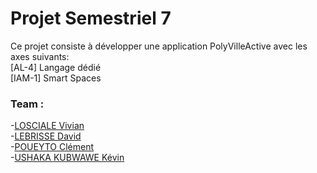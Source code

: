# Projet Semestriel 7    
Ce projet consiste à développer une application PolyVilleActive avec les axes suivants:    
[AL-4] Langage dédié    
[IAM-1] Smart Spaces    



### Team :
 -[LOSCIALE Vivian](https://github.com/vivianlosciale)    
 -[LEBRISSE David](https://github.com/DavidLebrisse)    
 -[POUEYTO Clément](https://github.com/ClementPoueyto)    
 -[USHAKA KUBWAWE Kévin](https://github.com/kevinushaka)   

